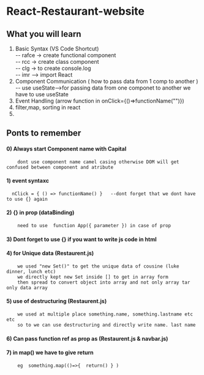 # React-Restaurant-website
## What you will learn
   1) Basic Syntax (VS Code Shortcut)  
            -- rafce -> create functional component  
            -- rcc -> create class component  
            -- clg -> to create console.log  
            -- imr --> import React  
   2) Component Communication ( how to pass data from 1 comp to another )  
            -- use useState-->for passing data from one componet to another we have to use useState  
   3) Event Handling (arrow function in onClick={()=>functionName("")})  
   4) filter,map, sorting in react  
   5) 
    
## Ponts to remember 

#### 0) Always start Component name with Capital
        dont use component name camel casing otherwise DOM will get confused between component and atribute 
#### 1) event syntaxc 
      nClick = { () => functionName() }   --dont forget that we dont have to use {} again

#### 2) {} in prop (dataBinding)
        need to use  function App({ parameter }) in case of prop      

#### 3) Dont forget to use {} if you want to write js code in html

#### 4) for Unique data  (Restaurent.js)
        we used "new Set()" to get the unique data of cousine (luke dinner, lunch etc)
        we directly kept new Set inside [] to get in array form 
        then spread to convert object into array and not only array tar only data array

#### 5) use of destructuring (Restaurent.js)
        we used at multiple place something.name, something.lastname etc etc 
        so to we can use destructuring and directly write name. last name  

#### 6) Can pass function ref as prop as (Restaurent.js & navbar.js)

#### 7) in map() we have to give return 
        eg  something.map(()=>{  return() } ) 


